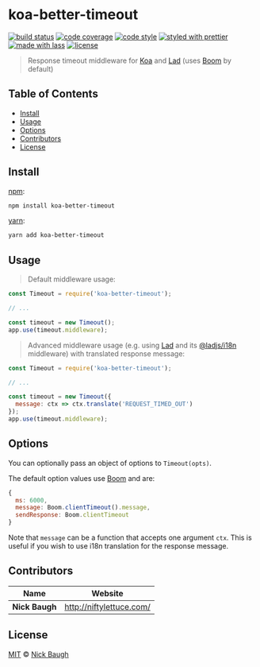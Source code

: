 # koa-better-timeout

[![build status](https://img.shields.io/travis/ladjs/koa-better-timeout.svg)](https://travis-ci.org/ladjs/koa-better-timeout)
[![code coverage](https://img.shields.io/codecov/c/github/ladjs/koa-better-timeout.svg)](https://codecov.io/gh/ladjs/koa-better-timeout)
[![code style](https://img.shields.io/badge/code_style-XO-5ed9c7.svg)](https://github.com/sindresorhus/xo)
[![styled with prettier](https://img.shields.io/badge/styled_with-prettier-ff69b4.svg)](https://github.com/prettier/prettier)
[![made with lass](https://img.shields.io/badge/made_with-lass-95CC28.svg)](https://lass.js.org)
[![license](https://img.shields.io/github/license/ladjs/koa-better-timeout.svg)](<>)

> Response timeout middleware for [Koa][] and [Lad][] (uses [Boom][] by default)


## Table of Contents

* [Install](#install)
* [Usage](#usage)
* [Options](#options)
* [Contributors](#contributors)
* [License](#license)


## Install

[npm][]:

```sh
npm install koa-better-timeout
```

[yarn][]:

```sh
yarn add koa-better-timeout
```


## Usage

> Default middleware usage:

```js
const Timeout = require('koa-better-timeout');

// ...

const timeout = new Timeout();
app.use(timeout.middleware);
```

> Advanced middleware usage (e.g. using [Lad][] and its [@ladjs/i18n][ladjs-i18n] middleware) with translated response message:

```js
const Timeout = require('koa-better-timeout');

// ...

const timeout = new Timeout({
  message: ctx => ctx.translate('REQUEST_TIMED_OUT')
});
app.use(timeout.middleware);
```


## Options

You can optionally pass an object of options to `Timeout(opts)`.

The default option values use [Boom][] and are:

```js
{
  ms: 6000,
  message: Boom.clientTimeout().message,
  sendResponse: Boom.clientTimeout
}
```

Note that `message` can be a function that accepts one argument `ctx`.  This is useful if you wish to use i18n translation for the response message.


## Contributors

| Name           | Website                    |
| -------------- | -------------------------- |
| **Nick Baugh** | <http://niftylettuce.com/> |


## License

[MIT](LICENSE) © [Nick Baugh](http://niftylettuce.com/)


## 

[npm]: https://www.npmjs.com/

[yarn]: https://yarnpkg.com/

[lad]: https://lad.js.org

[boom]: https://github.com/hapijs/boom

[ladjs-i18n]: https://github.com/ladjs/i18n

[koa]: http://koajs.com/
